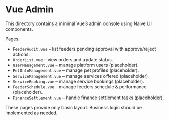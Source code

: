 # Vue Admin

This directory contains a minimal Vue3 admin console using Naive UI components.

Pages:
- `FeederAudit.vue` – list feeders pending approval with approve/reject actions.
- `OrderList.vue` – view orders and update status.
- `UserManagement.vue` – manage platform users (placeholder).
- `PetInfoManagement.vue` – manage pet profiles (placeholder).
- `ServiceManagement.vue` – manage services offered (placeholder).
- `ServiceBooking.vue` – manage service bookings (placeholder).
- `FeederSchedule.vue` – manage feeders schedule & performance (placeholder).
- `FinanceSettlement.vue` – handle finance settlement tasks (placeholder).

These pages provide only basic layout. Business logic should be implemented as needed.
